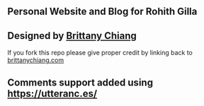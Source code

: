 ## Personal Website and Blog for Rohith Gilla

## Designed by [Brittany Chiang](https://brittanychiang.com/)

If you fork this repo please give proper credit by linking back to [brittanychiang.com](https://brittanychiang.com)

## Comments support added using https://utteranc.es/
